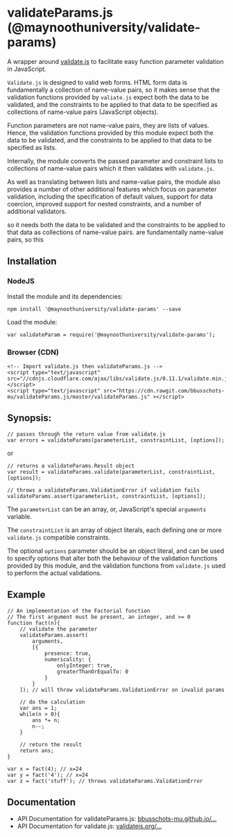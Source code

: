 # validateParams.js (@maynoothuniversity/validate-params)

A wrapper around [validate.js](https://validatejs.org/) to facilitate easy
function parameter validation in JavaScript.

`Validate.js` is designed to valid web forms.  HTML form data is fundamentally a
collection of name-value pairs, so it makes sense that the validation functions
provided by `valiate.js` expect both the data to be validated, and the
constraints to be applied to that data to be specified as collections of
name-value pairs (JavaScript objects).

Function parameters are not name-value pairs, they are lists of values. Hence,
the validation functions provided by this module expect both the data to be
validated, and the constraints to be applied to that data to be specified as
lists.

Internally, the module converts the passed parameter and constraint lists to
collections of name-value pairs which it then validates with `validate.js`.

As well as translating between lists and name-value pairs, the module also
provides a number of other additional features which focus on parameter
validation, including the specification of default values, support for data
coercion, improved support for nested constraints, and a number of additional
validators.

so it needs both the data to be
validated and the constraints to be applied to that data as collections of
name-value pairs.  are fundamentally name-value pairs, so this

## Installation

### NodeJS

Install the module and its dependencies:

```
npm install '@maynoothuniversity/validate-params' --save
```

Load the module:

```
var validateParam = require('@maynoothuniversity/validate-params');
```

### Browser (CDN)

```
<!-- Import validate.js then validateParams.js -->
<script type="text/javascript" src="//cdnjs.cloudflare.com/ajax/libs/validate.js/0.11.1/validate.min.js"></script>
<script type="text/javascript" src="https://cdn.rawgit.com/bbusschots-mu/validateParams.js/master/validateParams.js" ></script>
```

## Synopsis:

```
// passes through the return value from validate.js
var errors = validateParams(parameterList, constraintList, [options]);
```

or

```
// returns a validateParams.Result object
var result = validateParams.validate(parameterList, constraintList, [options]);
```

```
// throws a validateParams.ValidationError if validation fails
validateParams.assert(parameterList, constraintList, [options]);
```

The `parameterList` can be an array, or, JavaScript's special `arguments`
variable.

The `constraintList` is an array of object literals, each defining one or more
`validate.js` compatible constraints.

The optional `options` parameter should be an object literal, and can be used
to specify options that alter both the behaviour of the validation functions
provided by this module, and the validation functions from `validate.js` used to
perform the actual validations.

## Example

```
// An implementation of the Factorial function
// The first argument must be present, an integer, and >= 0
function fact(n){
    // validate the parameter
    validateParams.assert(
        arguments,
        [{
            presence: true,
            numericality: {
                onlyInteger: true,
                greaterThanOrEqualTo: 0
            }
        }
    ]); // will throw validateParams.ValidationError on invalid params
    
    // do the calculation
    var ans = 1;
    while(n > 0){
        ans *= n;
        n--;
    }
    
    // return the result
    return ans;
}

var x = fact(4); // x=24
var y = fact('4'); // x=24
var z = fact('stuff'); // throws validateParams.ValidationError
```

## Documentation

* API Documentation for validateParams.js: [bbusschots-mu.github.io/...](https://bbusschots-mu.github.io/validateParams.js/)
* API Documentation for validate.js: [validatejs.org/...](https://validatejs.org/)